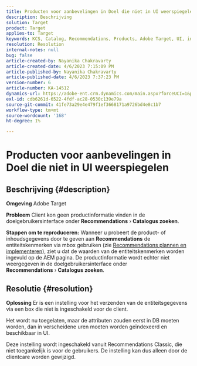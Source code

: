 ```yaml
---
title: Producten voor aanbevelingen in Doel die niet in UI weerspiegelen
description: Beschrijving
solution: Target
product: Target
applies-to: Target
keywords: KCS, Catalog, Recommendations, Products, Adobe Target, UI, informatie, onderzoek
resolution: Resolution
internal-notes: null
bug: false
article-created-by: Nayanika Chakravarty
article-created-date: 4/6/2023 7:15:09 PM
article-published-by: Nayanika Chakravarty
article-published-date: 4/6/2023 7:37:23 PM
version-number: 6
article-number: KA-14512
dynamics-url: https://adobe-ent.crm.dynamics.com/main.aspx?forceUCI=1&pagetype=entityrecord&etn=knowledgearticle&id=0c40ca52-afd4-ed11-a7c7-6045bd006b3d
exl-id: cdb6261d-6522-4fdf-ac28-0530c139e79a
source-git-commit: 41fe73a29e4e479f1ef3668171a9726bd4e8c1b7
workflow-type: tm+mt
source-wordcount: '168'
ht-degree: 1%

---
```


# Producten voor aanbevelingen in Doel die niet in UI weerspiegelen

## Beschrijving {#description}


<b>Omgeving</b>
Adobe Target

<b>Probleem</b>
Client kon geen productinformatie vinden in de doelgebruikersinterface onder <b>Recommendations</b> › <b>Catalogus zoeken</b>.

<b>Stappen om te reproduceren:</b>
Wanneer u probeert de product- of inhoudsgegevens door te geven aan <b>Recommendations</b> de entiteitskenmerken via mbox gebruiken (zie [Recommendations plannen en implementeren](https://experienceleague.adobe.com/docs/target/using/recommendations/plan-implement.html?lang=en)), ziet u dat de waarden van de entiteitskenmerken worden ingevuld op de AEM pagina. De productinformatie wordt echter niet weergegeven in de doelgebruikersinterface onder <b>Recommendations</b> › <b>Catalogus zoeken</b>.


## Resolutie {#resolution}


<b>Oplossing</b>
Er is een instelling voor het verzenden van de entiteitsgegevens via een box die niet is ingeschakeld voor de client.

Het wordt nu toegelaten, maar de attributen zouden eerst in DB moeten worden, dan in verscheidene uren moeten worden geïndexeerd en beschikbaar in UI.

Deze instelling wordt ingeschakeld vanuit Recommendations Classic, die niet toegankelijk is voor de gebruikers. De instelling kan dus alleen door de clientcare worden gewijzigd.
